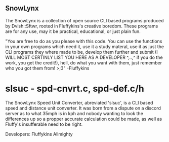 ## SnowLynx
The SnowLynx is a collection of open source CLI based programs produced by Dvlsh::Sftwr, rooted in Fluffykins's creative boredom. These programs are for any use, may it be practical, educational, or just plain fun.

"You are free to do as you please with this code. You can use the functions in your own programs which need it, use it a study materal, use it as just the CLI 
programs they where made to be, develop them further and submit (I WILL MOST CERTINLY LIST YOU HERE AS A DEVELOPER ^,..,^ if you do the work, you 
get the credit!), hell, do what you want with them, just remember who you got them from! >;3" -Fluffykins

# slsuc - spd-cnvrt.c, spd-def.c/h

The SnowLynx Speed Unit Converter, abreviated 'slsuc', is a CLI based speed and distance unit converter. It was born from a dispute on a discord server as to 
what 35mph is in kph and nobody wanting to look the differences up so a propper accurate calculation could be made, as well as Fluffy's insufferable need to be right. 

Developers:
Fluffykins Allmighty
